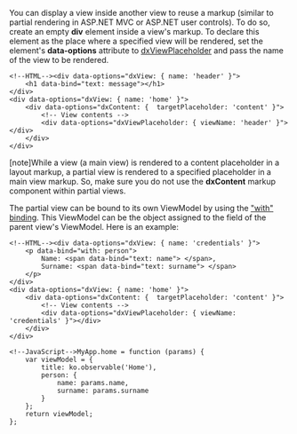 You can display a view inside another view to reuse a markup (similar to partial rendering in ASP.NET MVC or ASP.NET user controls). To do so, create an empty **div** element inside a view's markup. To declare this element as the place where a specified view will be rendered, set the element's **data-options** attribute to [dxViewPlaceholder](/api-reference/40%20SPA%20Framework/Markup%20Components/dxViewPlaceholder '/Documentation/ApiReference/SPA_Framework/Markup_Components/dxViewPlaceholder/') and pass the name of the view to be rendered.


    <!--HTML--><div data-options="dxView: { name: 'header' }">
        <h1 data-bind="text: message"></h1>
    </div>
    <div data-options="dxView: { name: 'home' }">
        <div data-options="dxContent: {  targetPlaceholder: 'content' }">
            <!-- View contents -->
            <div data-options="dxViewPlaceholder: { viewName: 'header' }"></div>
        </div>
    </div>

[note]While a view (a main view) is rendered to a content placeholder in a layout markup, a partial view is rendered to a specified placeholder in a main view markup. So, make sure you do not use the **dxContent** markup component within partial views.

The partial view can be bound to its own ViewModel by using the ["with" binding](https://knockoutjs.com/documentation/with-binding.html). This ViewModel can be the object assigned to the field of the parent view's ViewModel. Here is an example:

    <!--HTML--><div data-options="dxView: { name: 'credentials' }">
        <p data-bind="with: person">
            Name: <span data-bind="text: name"> </span>,
            Surname: <span data-bind="text: surname"> </span>
        </p>
    </div>
    <div data-options="dxView: { name: 'home' }">
        <div data-options="dxContent: {  targetPlaceholder: 'content' }">
            <!-- View contents -->
            <div data-options="dxViewPlaceholder: { viewName: 'credentials' }"></div>
        </div>
    </div>

    <!--JavaScript-->MyApp.home = function (params) {
        var viewModel = {
            title: ko.observable('Home'),
            person: {
                name: params.name,
                surname: params.surname
            }
        };
        return viewModel;
    };